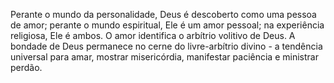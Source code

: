 ﻿Perante o mundo da personalidade, Deus é descoberto como uma pessoa de amor; perante o mundo espiritual, Ele é um amor pessoal; na experiência religiosa, Ele é ambos. O amor identifica o arbítrio volitivo de Deus. A bondade de Deus permanece no cerne do livre-arbítrio divino - a tendência universal para amar, mostrar misericórdia, manifestar paciência e ministrar perdão.